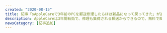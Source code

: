 ```yaml
---
created: "2020-08-15"
title: 記事「sAppleCareで3年前のPCを郵送修理したらほぼ新品になって戻ってきた」が追加されました
description: AppleCareは3年間有効で、修理も集荷される郵送からできるので、無料で簡単に修理に出せる。
newsCategory: [記事追加]
---
```

